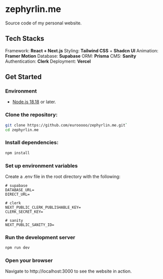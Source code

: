 # zephyrlin.me

Source code of my personal website.

## Tech Stacks

Framework: **React + Next.js**
Styling: **Tailwind CSS** + **Shadcn UI**
Animation: **Framer Motion**
Database: **Supabase**
ORM: **Prisma**
CMS: **Sanity**
Authentication: **Clerk**
Deployment: **Vercel**

## Get Started

### Environment

- [Node.js 18.18](https://nodejs.org/) or later.

### Clone the repository:

```bash
git clone https://github.com/eurooooo/zephyrlin.me.git`
cd zephyrlin.me
```

### Install dependencies:

```bash
npm install
```

### Set up environment variables

Create a .env file in the root directory with the following:

```
# supabase
DATABASE_URL=
DIRECT_URL=

# clerk
NEXT_PUBLIC_CLERK_PUBLISHABLE_KEY=
CLERK_SECRET_KEY=

# sanity
NEXT_PUBLIC_SANITY_ID=
```

### Run the development server

```bash
npm run dev
```

### Open your browser

Navigate to http://localhost:3000 to see the website in action.

